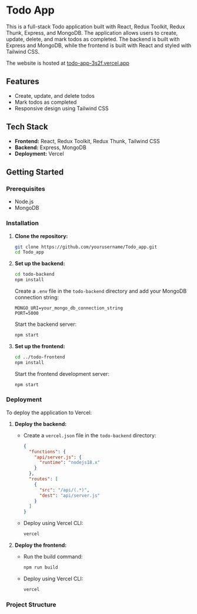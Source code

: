 # Todo App

This is a full-stack Todo application built with React, Redux Toolkit, Redux Thunk, Express, and MongoDB. The application allows users to create, update, delete, and mark todos as completed. The backend is built with Express and MongoDB, while the frontend is built with React and styled with Tailwind CSS.

The website is hosted at [todo-app-3s2f.vercel.app](todo-app-3s2f.vercel.app)

## Features

- Create, update, and delete todos
- Mark todos as completed
- Responsive design using Tailwind CSS

## Tech Stack

- **Frontend:** React, Redux Toolkit, Redux Thunk, Tailwind CSS
- **Backend:** Express, MongoDB
- **Deployment:** Vercel

## Getting Started

### Prerequisites

- Node.js
- MongoDB

### Installation

1. **Clone the repository:**
    ```sh
    git clone https://github.com/yourusername/Todo_app.git
    cd Todo_app
    ```

2. **Set up the backend:**
    ```sh
    cd todo-backend
    npm install
    ```

    Create a `.env` file in the `todo-backend` directory and add your MongoDB connection string:
    ```env
    MONGO_URI=your_mongo_db_connection_string
    PORT=5000
    ```

    Start the backend server:
    ```sh
    npm start
    ```

3. **Set up the frontend:**
    ```sh
    cd ../todo-frontend
    npm install
    ```

    Start the frontend development server:
    ```sh
    npm start
    ```

### Deployment

To deploy the application to Vercel:

1. **Deploy the backend:**
    - Create a `vercel.json` file in the `todo-backend` directory:
      ```json
      {
        "functions": {
          "api/server.js": {
            "runtime": "nodejs18.x"
          }
        },
        "routes": [
          {
            "src": "/api/(.*)",
            "dest": "api/server.js"
          }
        ]
      }
      ```

    - Deploy using Vercel CLI:
      ```sh
      vercel
      ```

2. **Deploy the frontend:**
    - Run the build command:
      ```sh
      npm run build
      ```
    - Deploy using Vercel CLI:
      ```sh
      vercel
      ```

### Project Structure

